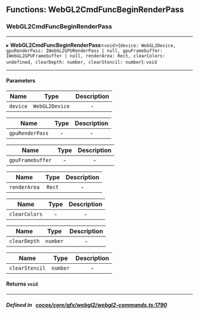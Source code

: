 ## Functions: WebGL2CmdFuncBeginRenderPass

### WebGL2CmdFuncBeginRenderPass


___
▸ **WebGL2CmdFuncBeginRenderPass**<`void`\>(`device: WebGL2Device, gpuRenderPass: IWebGL2GPURenderPass | null, gpuFramebuffer: IWebGL2GPUFramebuffer | null, renderArea: Rect, clearColors: undefined, clearDepth: number, clearStencil: number`): `void`
___


#### Parameters

| Name | Type | Description |
| :------: | :------: | :------: |
| `device` | `WebGL2Device` | - |

| Name | Type | Description |
| :------: | :------: | :------: |
| `gpuRenderPass` | - | - |

| Name | Type | Description |
| :------: | :------: | :------: |
| `gpuFramebuffer` | - | - |

| Name | Type | Description |
| :------: | :------: | :------: |
| `renderArea` | `Rect` | - |

| Name | Type | Description |
| :------: | :------: | :------: |
| `clearColors` | - | - |

| Name | Type | Description |
| :------: | :------: | :------: |
| `clearDepth` | `number` | - |

| Name | Type | Description |
| :------: | :------: | :------: |
| `clearStencil` | `number` | - |


#### Returns `void` 
___


##### Defined in &nbsp;   [cocos/core/gfx/webgl2/webgl2-commands.ts:1790](https://github.com/cocos-creator/engine/blob/c7bf6b8a9/cocos/core/gfx/webgl2/webgl2-commands.ts#L1790)&nbsp;
